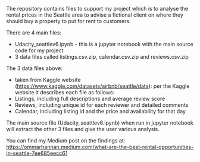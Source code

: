 The repository contains files to support my project which is to analyse the rental prices in the Seattle area to 
advise a fictional client on where they should buy a property to put for rent to customers.

There are 4 main files:
- Udacity_seattlev6.ipynb - this is a jupyter notebook with the main source code for my project
- 3 data files called listings.csv.zip, calendar.csv.zip and reviews.csv.zip

The 3 data files above:
 - taken from Kaggle website (https://www.kaggle.com/datasets/airbnb/seattle/data): per the Kaggle website it describes each file as follows:
 - Listings, including full descriptions and average review score
 - Reviews, including unique id for each reviewer and detailed comments
 - Calendar, including listing id and the price and availability for that day

The main source file (Udacity_seattlev6.ipynb) when run in jupyter notebook will extract the other 3 files and give
the user various analysis.

You can find my Medium post on the findings at: https://ommarhannan.medium.com/what-are-the-best-rental-opportunities-in-seattle-7ee685eecc61


